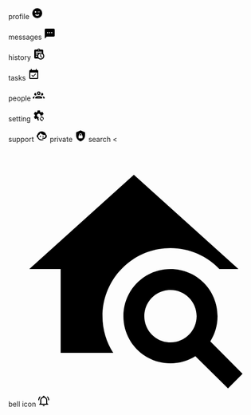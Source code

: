 

profile
<svg style="width:24; height: 24px;" xmlns="http://www.w3.org/2000/svg" viewBox="0 0 24 24"><title>emoticon-wink</title><path d="M12,2A10,10 0 0,0 2,12A10,10 0 0,0 12,22A10,10 0 0,0 22,12A10,10 0 0,0 12,2M7,9.5C7,8.7 7.7,8 8.5,8C9.3,8 10,8.7 10,9.5C10,10.3 9.3,11 8.5,11C7.7,11 7,10.3 7,9.5M12,17.23C10.25,17.23 8.71,16.5 7.81,15.42L9.23,14C9.68,14.72 10.75,15.23 12,15.23C13.25,15.23 14.32,14.72 14.77,14L16.19,15.42C15.29,16.5 13.75,17.23 12,17.23M17,10H13V9H17V10Z" /></svg>

messages
<svg style="width:24; height: 24px;" xmlns="http://www.w3.org/2000/svg" viewBox="0 0 24 24"><title>message-processing</title><path d="M17,11H15V9H17M13,11H11V9H13M9,11H7V9H9M20,2H4A2,2 0 0,0 2,4V22L6,18H20A2,2 0 0,0 22,16V4C22,2.89 21.1,2 20,2Z" /></svg>

history
<svg style="width:24; height: 24px;" xmlns="http://www.w3.org/2000/svg" viewBox="0 0 24 24"><title>clipboard-text-clock</title><path d="M21 11.11V5C21 3.9 20.11 3 19 3H14.82C14.4 1.84 13.3 1 12 1S9.6 1.84 9.18 3H5C3.9 3 3 3.9 3 5V19C3 20.11 3.9 21 5 21H11.11C12.37 22.24 14.09 23 16 23C19.87 23 23 19.87 23 16C23 14.09 22.24 12.37 21 11.11M12 3C12.55 3 13 3.45 13 4S12.55 5 12 5 11 4.55 11 4 11.45 3 12 3M6 7H18V9H6V7M9.08 17H6V15H9.08C9.03 15.33 9 15.66 9 16S9.03 16.67 9.08 17M6 13V11H11.11C10.5 11.57 10.04 12.25 9.68 13H6M16 21C13.24 21 11 18.76 11 16S13.24 11 16 11 21 13.24 21 16 18.76 21 16 21M16.5 16.25L19.36 17.94L18.61 19.16L15 17V12H16.5V16.25Z" /></svg>

tasks
<svg style="width:24; height: 24px;" xmlns="http://www.w3.org/2000/svg" viewBox="0 0 24 24"><title>calendar-check</title><path d="M19,19H5V8H19M19,3H18V1H16V3H8V1H6V3H5C3.89,3 3,3.9 3,5V19A2,2 0 0,0 5,21H19A2,2 0 0,0 21,19V5A2,2 0 0,0 19,3M16.53,11.06L15.47,10L10.59,14.88L8.47,12.76L7.41,13.82L10.59,17L16.53,11.06Z" /></svg>

people
<svg style="width:24; height: 24px;" xmlns="http://www.w3.org/2000/svg" viewBox="0 0 24 24"><title>account-group-outline</title><path d="M12,5A3.5,3.5 0 0,0 8.5,8.5A3.5,3.5 0 0,0 12,12A3.5,3.5 0 0,0 15.5,8.5A3.5,3.5 0 0,0 12,5M12,7A1.5,1.5 0 0,1 13.5,8.5A1.5,1.5 0 0,1 12,10A1.5,1.5 0 0,1 10.5,8.5A1.5,1.5 0 0,1 12,7M5.5,8A2.5,2.5 0 0,0 3,10.5C3,11.44 3.53,12.25 4.29,12.68C4.65,12.88 5.06,13 5.5,13C5.94,13 6.35,12.88 6.71,12.68C7.08,12.47 7.39,12.17 7.62,11.81C6.89,10.86 6.5,9.7 6.5,8.5C6.5,8.41 6.5,8.31 6.5,8.22C6.2,8.08 5.86,8 5.5,8M18.5,8C18.14,8 17.8,8.08 17.5,8.22C17.5,8.31 17.5,8.41 17.5,8.5C17.5,9.7 17.11,10.86 16.38,11.81C16.5,12 16.63,12.15 16.78,12.3C16.94,12.45 17.1,12.58 17.29,12.68C17.65,12.88 18.06,13 18.5,13C18.94,13 19.35,12.88 19.71,12.68C20.47,12.25 21,11.44 21,10.5A2.5,2.5 0 0,0 18.5,8M12,14C9.66,14 5,15.17 5,17.5V19H19V17.5C19,15.17 14.34,14 12,14M4.71,14.55C2.78,14.78 0,15.76 0,17.5V19H3V17.07C3,16.06 3.69,15.22 4.71,14.55M19.29,14.55C20.31,15.22 21,16.06 21,17.07V19H24V17.5C24,15.76 21.22,14.78 19.29,14.55M12,16C13.53,16 15.24,16.5 16.23,17H7.77C8.76,16.5 10.47,16 12,16Z" /></svg>

setting
<svg style="width:24; height: 24px;" xmlns="http://www.w3.org/2000/svg" viewBox="0 0 24 24"><title>cog-sync</title><path d="M11.5 18.5C11.5 17.4 11.8 16.4 12.2 15.5H12C10.1 15.5 8.5 13.9 8.5 12S10.1 8.5 12 8.5 15.5 10.1 15.5 12C15.5 12.2 15.5 12.4 15.4 12.5C16.2 12.2 17 12 18 12C18.5 12 19 12.1 19.5 12.2V12C19.5 11.7 19.5 11.3 19.4 11L21.5 9.4C21.7 9.2 21.7 9 21.6 8.8L19.6 5.3C19.5 5 19.3 5 19 5L16.5 6C16 5.6 15.4 5.3 14.8 5L14.4 2.3C14.5 2.2 14.2 2 14 2H10C9.8 2 9.5 2.2 9.5 2.4L9.1 5.1C8.5 5.3 8 5.7 7.4 6L5 5C4.7 5 4.5 5 4.3 5.3L2.3 8.8C2.2 9 2.3 9.2 2.5 9.4L4.6 11C4.6 11.3 4.5 11.7 4.5 12S4.5 12.7 4.6 13L2.5 14.7C2.3 14.9 2.3 15.1 2.4 15.3L4.4 18.8C4.5 19 4.7 19 5 19L7.5 18C8 18.4 8.6 18.7 9.2 19L9.6 21.7C9.6 21.9 9.8 22.1 10.1 22.1H12.6C11.9 21 11.5 19.8 11.5 18.5M18 14.5V13L15.8 15.2L18 17.4V16C19.4 16 20.5 17.1 20.5 18.5C20.5 18.9 20.4 19.3 20.2 19.6L21.3 20.7C22.5 18.9 22 16.4 20.2 15.2C19.6 14.7 18.8 14.5 18 14.5M18 21C16.6 21 15.5 19.9 15.5 18.5C15.5 18.1 15.6 17.7 15.8 17.4L14.7 16.3C13.5 18.1 14 20.6 15.8 21.8C16.5 22.2 17.2 22.5 18 22.5V24L20.2 21.8L18 19.5V21Z" /></svg>

support 
<svg style="width:24; height: 24px;" xmlns="http://www.w3.org/2000/svg" viewBox="0 0 24 24"><title>face-agent</title><path d="M18.72,14.76C19.07,13.91 19.26,13 19.26,12C19.26,11.28 19.15,10.59 18.96,9.95C18.31,10.1 17.63,10.18 16.92,10.18C13.86,10.18 11.15,8.67 9.5,6.34C8.61,8.5 6.91,10.26 4.77,11.22C4.73,11.47 4.73,11.74 4.73,12A7.27,7.27 0 0,0 12,19.27C13.05,19.27 14.06,19.04 14.97,18.63C15.54,19.72 15.8,20.26 15.78,20.26C14.14,20.81 12.87,21.08 12,21.08C9.58,21.08 7.27,20.13 5.57,18.42C4.53,17.38 3.76,16.11 3.33,14.73H2V10.18H3.09C3.93,6.04 7.6,2.92 12,2.92C14.4,2.92 16.71,3.87 18.42,5.58C19.69,6.84 20.54,8.45 20.89,10.18H22V14.67H22V14.69L22,14.73H21.94L18.38,18L13.08,17.4V15.73H17.91L18.72,14.76M9.27,11.77C9.57,11.77 9.86,11.89 10.07,12.11C10.28,12.32 10.4,12.61 10.4,12.91C10.4,13.21 10.28,13.5 10.07,13.71C9.86,13.92 9.57,14.04 9.27,14.04C8.64,14.04 8.13,13.54 8.13,12.91C8.13,12.28 8.64,11.77 9.27,11.77M14.72,11.77C15.35,11.77 15.85,12.28 15.85,12.91C15.85,13.54 15.35,14.04 14.72,14.04C14.09,14.04 13.58,13.54 13.58,12.91A1.14,1.14 0 0,1 14.72,11.77Z" /></svg>
private
<svg style="width:24; height: 24px;" xmlns="http://www.w3.org/2000/svg" viewBox="0 0 24 24"><title>shield-lock</title><path d="M12,1L3,5V11C3,16.55 6.84,21.74 12,23C17.16,21.74 21,16.55 21,11V5L12,1M12,7C13.4,7 14.8,8.1 14.8,9.5V11C15.4,11 16,11.6 16,12.3V15.8C16,16.4 15.4,17 14.7,17H9.2C8.6,17 8,16.4 8,15.7V12.2C8,11.6 8.6,11 9.2,11V9.5C9.2,8.1 10.6,7 12,7M12,8.2C11.2,8.2 10.5,8.7 10.5,9.5V11H13.5V9.5C13.5,8.7 12.8,8.2 12,8.2Z" /></svg>
search 
<<svg  xmlns="http://www.w3.org/2000/svg" viewBox="0 0 24 24"><title>home-search</title><path d="M19.31 18.9C19.75 18.21 20 17.38 20 16.5C20 14 18 12 15.5 12S11 14 11 16.5 13 21 15.5 21C16.37 21 17.19 20.75 17.88 20.32L21 23.39L22.39 22L19.31 18.9M15.5 19C14.12 19 13 17.88 13 16.5S14.12 14 15.5 14 18 15.12 18 16.5 16.88 19 15.5 19M5 20V12H2L12 3L22 12H20.18C19 10.77 17.34 10 15.5 10C11.92 10 9 12.92 9 16.5C9 17.79 9.38 19 10.03 20H5Z" /></svg>
bell icon
<svg style="width:24; height: 24px;" xmlns="http://www.w3.org/2000/svg" viewBox="0 0 24 24"><title>bell-ring-outline</title><path d="M10,21H14A2,2 0 0,1 12,23A2,2 0 0,1 10,21M21,19V20H3V19L5,17V11C5,7.9 7.03,5.17 10,4.29C10,4.19 10,4.1 10,4A2,2 0 0,1 12,2A2,2 0 0,1 14,4C14,4.1 14,4.19 14,4.29C16.97,5.17 19,7.9 19,11V17L21,19M17,11A5,5 0 0,0 12,6A5,5 0 0,0 7,11V18H17V11M19.75,3.19L18.33,4.61C20.04,6.3 21,8.6 21,11H23C23,8.07 21.84,5.25 19.75,3.19M1,11H3C3,8.6 3.96,6.3 5.67,4.61L4.25,3.19C2.16,5.25 1,8.07 1,11Z" /></svg>